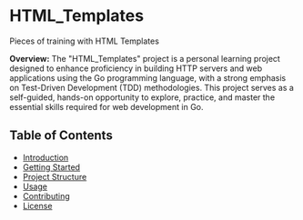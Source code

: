 # HTML_Templates
Pieces of training with HTML Templates

**Overview:**
The "HTML_Templates" project is a personal learning project designed to enhance proficiency in building HTTP servers
and web applications using the Go programming language, with a strong emphasis on Test-Driven Development (TDD) methodologies.
This project serves as a self-guided, hands-on opportunity to explore, practice,
and master the essential skills required for web development in Go.

## Table of Contents
- [Introduction](#html_templates)
- [Getting Started](#getting-started)
- [Project Structure](#project-structure)
- [Usage](#usage)
- [Contributing](#contributing)
- [License](#license)


